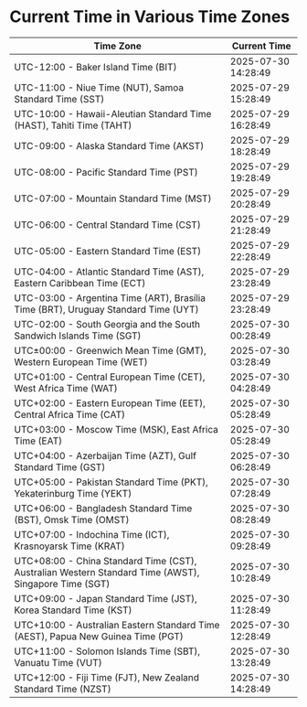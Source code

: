 # Current Time in Various Time Zones

| Time Zone | Current Time |
|-----------|--------------|
| UTC-12:00 - Baker Island Time (BIT) | 2025-07-30 14:28:49 |
| UTC-11:00 - Niue Time (NUT), Samoa Standard Time (SST) | 2025-07-29 15:28:49 |
| UTC-10:00 - Hawaii-Aleutian Standard Time (HAST), Tahiti Time (TAHT) | 2025-07-29 16:28:49 |
| UTC-09:00 - Alaska Standard Time (AKST) | 2025-07-29 18:28:49 |
| UTC-08:00 - Pacific Standard Time (PST) | 2025-07-29 19:28:49 |
| UTC-07:00 - Mountain Standard Time (MST) | 2025-07-29 20:28:49 |
| UTC-06:00 - Central Standard Time (CST) | 2025-07-29 21:28:49 |
| UTC-05:00 - Eastern Standard Time (EST) | 2025-07-29 22:28:49 |
| UTC-04:00 - Atlantic Standard Time (AST), Eastern Caribbean Time (ECT) | 2025-07-29 23:28:49 |
| UTC-03:00 - Argentina Time (ART), Brasília Time (BRT), Uruguay Standard Time (UYT) | 2025-07-29 23:28:49 |
| UTC-02:00 - South Georgia and the South Sandwich Islands Time (SGT) | 2025-07-30 00:28:49 |
| UTC±00:00 - Greenwich Mean Time (GMT), Western European Time (WET) | 2025-07-30 03:28:49 |
| UTC+01:00 - Central European Time (CET), West Africa Time (WAT) | 2025-07-30 04:28:49 |
| UTC+02:00 - Eastern European Time (EET), Central Africa Time (CAT) | 2025-07-30 05:28:49 |
| UTC+03:00 - Moscow Time (MSK), East Africa Time (EAT) | 2025-07-30 05:28:49 |
| UTC+04:00 - Azerbaijan Time (AZT), Gulf Standard Time (GST) | 2025-07-30 06:28:49 |
| UTC+05:00 - Pakistan Standard Time (PKT), Yekaterinburg Time (YEKT) | 2025-07-30 07:28:49 |
| UTC+06:00 - Bangladesh Standard Time (BST), Omsk Time (OMST) | 2025-07-30 08:28:49 |
| UTC+07:00 - Indochina Time (ICT), Krasnoyarsk Time (KRAT) | 2025-07-30 09:28:49 |
| UTC+08:00 - China Standard Time (CST), Australian Western Standard Time (AWST), Singapore Time (SGT) | 2025-07-30 10:28:49 |
| UTC+09:00 - Japan Standard Time (JST), Korea Standard Time (KST) | 2025-07-30 11:28:49 |
| UTC+10:00 - Australian Eastern Standard Time (AEST), Papua New Guinea Time (PGT) | 2025-07-30 12:28:49 |
| UTC+11:00 - Solomon Islands Time (SBT), Vanuatu Time (VUT) | 2025-07-30 13:28:49 |
| UTC+12:00 - Fiji Time (FJT), New Zealand Standard Time (NZST) | 2025-07-30 14:28:49 |
